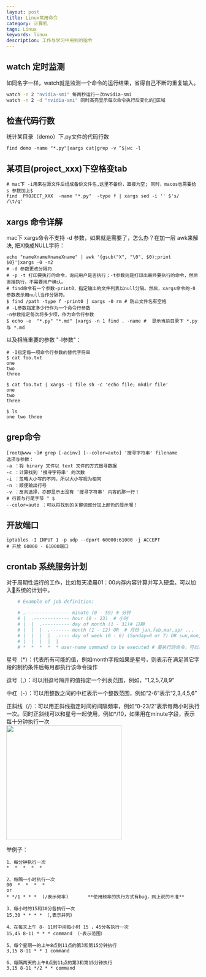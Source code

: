 ```yaml
---
layout: post
title: Linux常用命令
category: 计算机
tags: Linux
keywords: linux
description: 工作与学习中用到的指令
---
```


## watch 定时监测
如同名字一样，watch就是监测一个命令的运行结果，省得自己不断的重复输入。
```bash
watch -n 2 "nvidia-smi" 每两秒运行一次nvidia-smi
watch -n 2 -d "nvidia-smi" 同时高亮显示每次命令执行后变化的区域
```

## 检查代码行数

统计某目录（demo）下.py文件的代码行数

```
find demo -name "*.py"|xargs cat|grep -v ^$|wc -l
```

## 某项目(project_xxx)下空格变tab
```
# mac下 -i用来在源文件后组成备份文件名,这里不备份，直接为空; 同时，macos也需要给 s 参数加上$
find  PROJECT_XXX  -name "*.py"  -type f | xargs sed -i '' $'s/    /\t/g'
```

## xargs 命令详解
mac下 xargs命令不支持 -d 参数，如果就是需要了，怎么办？在加一层 awk来解决, 把X换成NULL字符：

```
echo "nameXnameXnameXname" | awk '{gsub("X", "\0", $0);print $0}'|xargs -0 -n2
# -d 参数更改分隔符
# -p -t 打印要执行的命令，询问用户是否执行；-t参数则是打印出最终要执行的命令，然后直接执行，不需要用户确认。
# find命令有一个参数-print0，指定输出的文件列表以null分隔。然后，xargs命令的-0参数表示用null当作分隔符。
$ find /path -type f -print0 | xargs -0 rm # 防止文件名有空格
# -L参数指定多少行作为一个命令行参数
-n参数指定每次将多少项，作为命令行参数
$ echo -e  "*.py" "*.md" |xargs -n 1 find . -name #  显示当前目录下 *.py 与 *.md
```

以及相当重要的参数 "-I参数"：

```
# -I指定每一项命令行参数的替代字符串
$ cat foo.txt
one
two
three

$ cat foo.txt | xargs -I file sh -c 'echo file; mkdir file'
one 
two
three

$ ls 
one two three
```

## grep命令

```
[root@www ~]# grep [-acinv] [--color=auto] '搜寻字符串' filename
选项与参数：
-a ：将 binary 文件以 text 文件的方式搜寻数据
-c ：计算找到 '搜寻字符串' 的次数
-i ：忽略大小写的不同，所以大小写视为相同
-n ：顺便输出行号
-v ：反向选择，亦即显示出没有 '搜寻字符串' 内容的那一行！
# 行首与行尾字节 ^ $
--color=auto ：可以将找到的关键词部分加上颜色的显示喔！
```



## 开放端口

```
iptables -I INPUT 1 -p udp --dport 60000:61000 -j ACCEPT
# 开放 60000 - 61000端口
```

## crontab 系统服务计划

对于周期性运行的工作，比如每天凌晨01：00内存内容计算并写入硬盘。可以加入系统的计划中。
```bash
    # Example of job definition:     

    # .---------------- minute (0 - 59) # 分钟
    # |  .------------- hour (0 - 23)  # 小时
    # |  |  .---------- day of month (1 - 31)# 日期
    # |  |  |  .------- month (1 - 12) OR  # 月份 jan,feb,mar,apr ...
    # |  |  |  |  .---- day of week (0 - 6) (Sunday=0 or 7) OR sun,mon,tue,wed,thu,fri,sat  #星期几
    # |  |  |  |  |
    # *  *  *  *  * user-name command to be executed # 要执行的命令，可以是系统命令，也可以是自己编写的脚本文件   
```
星号（*）：代表所有可能的值，例如month字段如果是星号，则表示在满足其它字段的制约条件后每月都执行该命令操作

逗号（,）：可以用逗号隔开的值指定一个列表范围，例如，“1,2,5,7,8,9”

中杠（-）：可以用整数之间的中杠表示一个整数范围，例如“2-6”表示“2,3,4,5,6”

正斜线（/）：可以用正斜线指定时间的间隔频率，例如“0-23/2”表示每两小时执行一次。同时正斜线可以和星号一起使用，例如*/10，如果用在minute字段，表示每十分钟执行一次    
<img src="https://raw.githubusercontent.com/anxingle/anxingle.github.io/master/public/img/de.png" width="300">     

 举例子：

    1、每分钟执行一次            
    *  *  *  *  * 
    
    2、每隔一小时执行一次        
    00  *  *  *  * 
    or
    * */1 * * *  (/表示频率)       **使用频率的执行方式有bug，网上说的不准**
    
    3、每小时的15和30分各执行一次 
    15,30 * * * * （,表示并列）
    
    4、在每天上午 8- 11时中间每小时 15 ，45分各执行一次
    15,45 8-11 * * * command （-表示范围）
    
    5、每个星期一的上午8点到11点的第3和第15分钟执行
    3,15 8-11 * * 1 command
    
    6、每隔两天的上午8点到11点的第3和第15分钟执行
    3,15 8-11 */2 * * command


​    
​    
